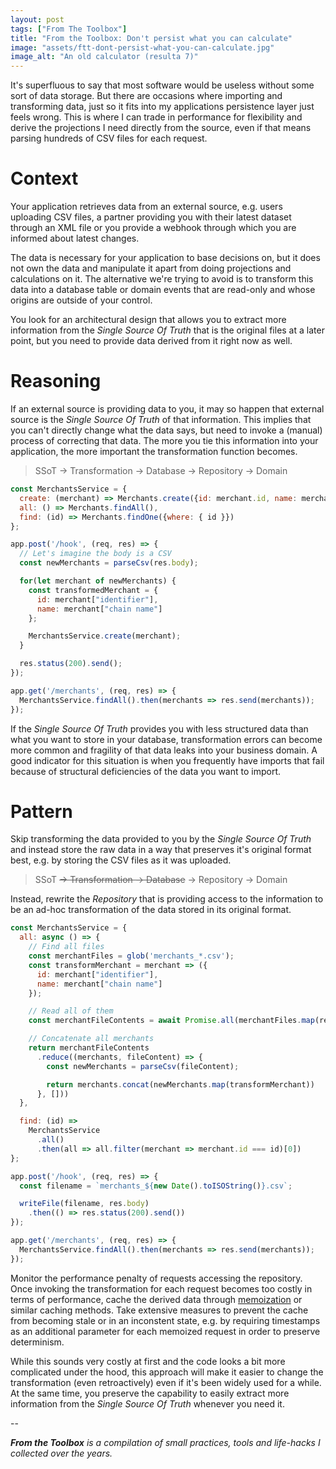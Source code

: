 ```yaml
---
layout: post
tags: ["From The Toolbox"]
title: "From the Toolbox: Don't persist what you can calculate"
image: "assets/ftt-dont-persist-what-you-can-calculate.jpg"
image_alt: "An old calculator (resulta 7)"
---
```

It's superfluous to say that most software would be useless without some sort of data storage. But there are occasions where importing and transforming data, just so it fits into my applications persistence layer just feels wrong. This is where I can trade in performance for flexibility and derive the projections I need directly from the source, even if that means parsing hundreds of CSV files for each request.

# Context

Your application retrieves data from an external source, e.g. users uploading CSV files, a partner providing you with their latest dataset through an XML file or you provide a webhook through which you are informed about latest changes.

The data is necessary for your application to base decisions on, but it does not own the data and manipulate it apart from doing projections and calculations on it. The alternative we're trying to avoid is to transform this data into a database table or domain events that are read-only and whose origins are outside of your control.

You look for an architectural design that allows you to extract more information from the *Single Source Of Truth* that is the original files at a later point, but you need to provide data derived from it right now as well.

# Reasoning

If an external source is providing data to you, it may so happen that external source is the *Single Source Of Truth* of that information. This implies that you can't directly change what the data says, but need to invoke a (manual) process of correcting that data. The more you tie this information into your application, the more important the transformation function becomes.

> SSoT -> Transformation -> Database -> Repository -> Domain

```js
const MerchantsService = {
  create: (merchant) => Merchants.create({id: merchant.id, name: merchant.name}),
  all: () => Merchants.findAll(),
  find: (id) => Merchants.findOne({where: { id }})
};

app.post('/hook', (req, res) => {
  // Let's imagine the body is a CSV
  const newMerchants = parseCsv(res.body);

  for(let merchant of newMerchants) {
    const transformedMerchant = {
      id: merchant["identifier"],
      name: merchant["chain name"]
    };

    MerchantsService.create(merchant);
  }

  res.status(200).send();
});

app.get('/merchants', (req, res) => {
  MerchantsService.findAll().then(merchants => res.send(merchants));
});
```

If the *Single Source Of Truth* provides you with less structured data than what you want to store in your database, transformation errors can become more common and fragility of that data leaks into your business domain. A good indicator for this situation is when you frequently have imports that fail because of structural deficiencies of the data you want to import.

# Pattern

Skip transforming the data provided to you by the *Single Source Of Truth* and instead store the raw data in a way that preserves it's original format best, e.g. by storing the CSV files as it was uploaded.

> SSoT <strike>-> Transformation -> Database</strike> -> Repository -> Domain

Instead, rewrite the *Repository* that is providing access to the information to be an ad-hoc transformation of the data stored in its original format.

```js
const MerchantsService = {
  all: async () => {
    // Find all files
    const merchantFiles = glob('merchants_*.csv');
    const transformMerchant = merchant => ({
      id: merchant["identifier"],
      name: merchant["chain name"]
    });

    // Read all of them
    const merchantFileContents = await Promise.all(merchantFiles.map(readFile));

    // Concatenate all merchants
    return merchantFileContents
      .reduce((merchants, fileContent) => {
        const newMerchants = parseCsv(fileContent);

        return merchants.concat(newMerchants.map(transformMerchant))
      }, []))
  },

  find: (id) =>
    MerchantsService
      .all()
      .then(all => all.filter(merchant => merchant.id === id)[0])
};

app.post('/hook', (req, res) => {
  const filename = `merchants_${new Date().toISOString()}.csv`;

  writeFile(filename, res.body)
    .then(() => res.status(200).send())
});

app.get('/merchants', (req, res) => {
  MerchantsService.findAll().then(merchants => res.send(merchants));
});
```

Monitor the performance penalty of requests accessing the repository. Once invoking the transformation for each request becomes too costly in terms of performance, cache the derived data through [memoization](https://en.wikipedia.org/wiki/Memoization) or similar caching methods. Take extensive measures to prevent the cache from becoming stale or in an inconstent state, e.g. by requiring timestamps as an additional parameter for each memoized request in order to preserve determinism.

While this sounds very costly at first and the code looks a bit more complicated under the hood, this approach will make it easier to change the transformation (even retroactively) even if it's been widely used for a while. At the same time, you preserve the capability to easily extract more information from the *Single Source Of Truth* whenever you need it.

--

_**From the Toolbox** is a compilation of small practices, tools and life-hacks I collected over the years._
